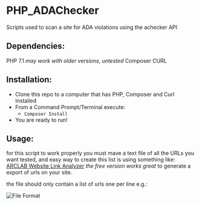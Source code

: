 # PHP_ADAChecker
Scripts used to scan a site for ADA violations using the achecker API

## Dependencies:

PHP 7.1 *may work with older versions, untested*
Composer
CURL

## Installation:

* Clone this repo to a computer that has PHP, Composer and Curl Installed
* From a Command Prompt/Terminal execute:
    - ``Composer Install``
* You are ready to run!

## Usage:

for this script to work properly you must mave a text file of all the URLs you want tested, and easy way to create this list is using something like: [ARCLAB Website Link Analyzer](https://www.arclab.com/en/websitelinkanalyzer/) *the free version works great* to generate a export of urls on your site.

the file should only contain a list of urls one per line e.g.:

![File Format](/doc/csvss.png")
